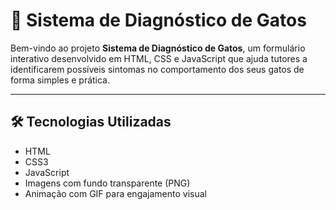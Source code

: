 # 🐾 Sistema de Diagnóstico de Gatos

Bem-vindo ao projeto **Sistema de Diagnóstico de Gatos**, um formulário interativo desenvolvido em HTML, CSS e JavaScript que ajuda tutores a identificarem possíveis sintomas no comportamento dos seus gatos de forma simples e prática.

---

## 🛠️ Tecnologias Utilizadas

- HTML
- CSS3
- JavaScript 
- Imagens com fundo transparente (PNG)
- Animação com GIF para engajamento visual



